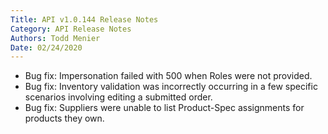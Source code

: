 ```yaml
---
Title: API v1.0.144 Release Notes
Category: API Release Notes
Authors: Todd Menier
Date: 02/24/2020
---
```


- Bug fix: Impersonation failed with 500 when Roles were not provided.
- Bug fix: Inventory validation was incorrectly occurring in a few specific scenarios involving editing a submitted order.
- Bug fix: Suppliers were unable to list Product-Spec assignments for products they own.
